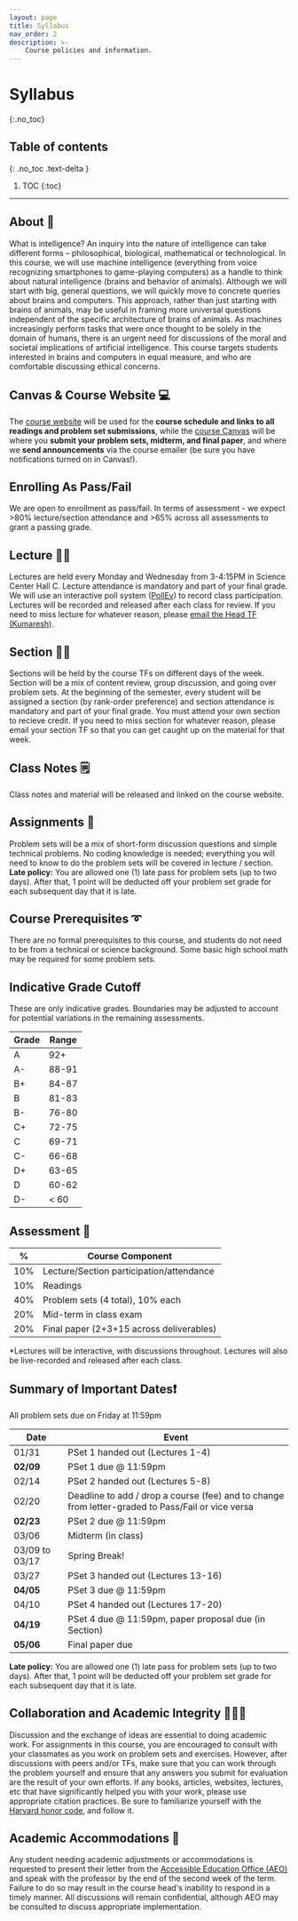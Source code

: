 ```yaml
---
layout: page
title: Syllabus
nav_order: 2
description: >-
    Course policies and information.
---
```


# Syllabus
{:.no_toc}

## Table of contents
{: .no_toc .text-delta }

1. TOC
{:toc}

---

## About 🧠
What is intelligence? An inquiry into the nature of intelligence can take different forms – philosophical, biological, mathematical or technological. In this course, we will use machine intelligence (everything from voice recognizing smartphones to game-playing computers) as a handle to think about natural intelligence (brains and behavior of animals). Although we will start with big, general questions, we will quickly move to concrete queries about brains and computers. This approach, rather than just starting with brains of animals, may be useful in framing more universal questions independent of the specific architecture of brains of animals. As machines increasingly perform tasks that were once thought to be solely in the domain of humans, there is an urgent need for discussions of the moral and societal implications of artificial intelligence. This course targets students interested in brains and computers in equal measure, and who are comfortable discussing ethical concerns.

## Canvas & Course Website  💻
The [course website](https://gened1125.github.io/spring2023) will be used for the **course schedule and links to all readings and problem set submissions**, while the [course Canvas](https://canvas.harvard.edu/courses/115291/) will be where you **submit your problem sets, midterm, and final paper**, and where we **send announcements** via the course emailer (be sure you have notifications turned on in Canvas!).

## Enrolling As Pass/Fail
We are open to enrollment as pass/fail. In terms of assessment - we expect >80% lecture/section attendance and >65% across all assessments to grant a passing grade.

## Lecture  👨‍🏫
Lectures are held every Monday and Wednesday from 3-4:15PM in Science Center Hall C. Lecture attendance is mandatory and part of your final grade. We will use an interactive poll system ([PollEv](https://pollev.com/gened1125)) to record class participation. Lectures will be recorded and released after each class for review. If you need to miss lecture for whatever reason, please [email the Head TF (Kumaresh)](https://mail.google.com/mail/?view=cm&source=mailto&to=kumaresh_krishnan@g.harvard.edu).

## Section  👩‍🏫
Sections will be held by the course TFs on different days of the week. Section will be a mix of content review, group discussion, and going over problem sets. At the beginning of the semester, every student will be assigned a section (by rank-order preference) and section attendance is mandatory and part of your final grade. You must attend your own section to recieve credit. If you need to miss section for whatever reason, please email your section TF so that you can get caught up on the material for that week.

## Class Notes 🗒️
Class notes and material will be released and linked on the course website.

## Assignments 📝
Problem sets will be a mix of short-form discussion questions and simple technical problems. No coding knowledge is needed; everything you will need to know to do the problem sets will be covered in lecture / section. **Late policy:** You are allowed one (1) late pass for problem sets (up to two days). After that, 1 point will be deducted off your problem set grade for each subsequent day that it is late.

## Course Prerequisites ➰
There are no formal prerequisites to this course, and students do not need to be from a technical or science background. Some basic high school math may be required for some problem sets.

## Indicative Grade Cutoff
These are only indicative grades. Boundaries may be adjusted to account for potential variations in the remaining assessments.

|Grade| Range |
|-----|-------|
| A   | 92+   |
| A-  | 88-91 |
| B+  | 84-87 |
| B   | 81-83 |
| B-  | 76-80 |
| C+  | 72-75 |
| C   | 69-71 |
| C-  | 66-68 |
| D+  | 63-65 |
| D   | 60-62 |
| D-  | < 60  |

## Assessment 💯

|  %  | Course Component                        |
|-----|-----------------------------------------|
| 10% | Lecture/Section participation/attendance|
| 10% | Readings                                |
| 40% | Problem sets (4 total), 10% each        |
| 20% | Mid-term in class exam                  |
| 20% | Final paper (2+3+15 across deliverables)|

*Lectures will be interactive, with discussions throughout. Lectures will also be live-recorded and released after each class.

## Summary of Important Dates❗
All problem sets due on Friday at 11:59pm

| Date           | Event                                                                                             |
|----------------|---------------------------------------------------------------------------------------------------|
| 01/31          | PSet 1 handed out (Lectures 1-4)                                                                  |
| **02/09**      | PSet 1 due @ 11:59pm                                                                              |
| 02/14          | PSet 2 handed out (Lectures 5-8)                                                                  |
| 02/20          | Deadline to add / drop a course (fee) and to change from letter-graded to Pass/Fail or vice versa |
| **02/23**      | PSet 2 due @ 11:59pm                                                                              |
| 03/06          | Midterm (in class)                                                                                |
| 03/09 to 03/17 | Spring Break!                                                                                     |
| 03/27          | PSet 3 handed out (Lectures 13-16)                                                                |
| **04/05**      | PSet 3 due @ 11:59pm                                                                              |
| 04/10          | PSet 4 handed out (Lectures 17-20)                                                                |
| **04/19**      | PSet 4 due @ 11:59pm, paper proposal due (in Section)                                             |
| **05/06**      | Final paper due                                                                                   |

 **Late policy:** You are allowed one (1) late pass for problem sets (up to two days). After that, 1 point will be deducted off your problem set grade for each subsequent day that it is late.

## Collaboration and Academic Integrity 👨🏻‍💻
Discussion and the exchange of ideas are essential to doing academic work. For assignments in this course, you are encouraged to consult with your classmates as you work on problem sets and exercises. However, after discussions with peers and/or TFs, make sure that you can work through the problem yourself and ensure that any answers you submit for evaluation are the result of your own efforts. If any books, articles, websites, lectures, etc that have significantly helped you with your work, please use appropriate citation practices. Be sure to familiarize yourself with the [Harvard honor code](https://honor.fas.harvard.edu/honor-code), and follow it.

## Academic Accommodations 🤝
Any student needing academic adjustments or accommodations is requested to present their letter from the [Accessible Education Office (AEO)](https://aeo.fas.harvard.edu/) and speak with the professor by the end of the second week of the term. Failure to do so may result in the course head's inability to respond in a timely manner.  All discussions will remain confidential, although AEO may be consulted to discuss appropriate implementation.

